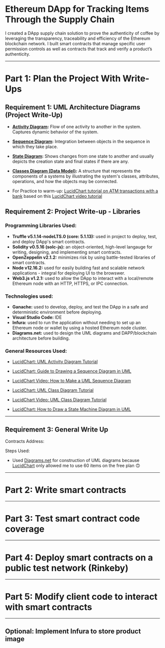 # Ethereum DApp for Tracking Items Through the Supply Chain

I created a DApp supply chain solution to prove the authenticity of coffee by leveraging the transparency, traceability and efficiency of the Ethereum blockchain network. I built smart contracts that manage specific user permission controls as well as contracts that track and verify a product’s authenticity.

___

# Part 1: Plan the Project With Write-Ups

## Requirement 1: UML Architecture Diagrams (Project Write-Up)

- **[Activity Diagram](./architecture/UML-Diagrams-Activity-Diagram.png):** Flow of one activity to another in the system. Captures dynamic behavior of the system.

- **[Sequence Diagram](./architecture/UML-Diagrams-Sequence-Diagram.png):** Integration between objects in the sequence in which they take place.

- **[State Diagram](./architecture/UML-Diagrams-State-Diagram.png):** Shows changes from one state to another and usually depicts the creation state and final states if there are any.

- **[Classes Diagram (Data Model)](./architecture/UML-Diagrams-Class-(Data-Modeling).png):** A structure that represents the components of a systems by illustrating the system's classes, attributes, operations, and how the objects may be connected.

- For Practice to warm-up: [LucidChart tutorial on ATM transactions with a bank](./architecture/Practice-Sequence-Diagram-Example-(LucidChart).png) based on this [LucidChart video tutorial](https://www.youtube.com/watch?v=pCK6prSq8aw)


## Requirement 2: Project Write-up - Libraries

### Programming Libraries Used:
- **Truffle v5.1.14-nodeLTS.0 (core: 5.1.13):** used in project to deploy, test, and deploy DApp's smart contracts.
- **Solidity v0.5.16 (solc-js):** an object-oriented, high-level langauge for writing, designing, and implementing smart contracts.
- **OpenZeppelin v2.1.2:** minimizes risk by using battle-tested libraries of smart contracts. 
- **Node v12.16.2:** used for easily building fast and scalable network applications - integral for deploying UI to the browswer.
- **Web3.js v1.2.1:** used to allow the DApp to interact with a local/remote Ethereum node with an HTTP, HTTPS, or IPC connection.

### Technologies used:
- **Ganache:** used to develop, deploy, and test the DApp in a safe and deterministic environment before deploying.
- **Visual Studio Code:** IDE
- **Infura:** used to run the application without needing to set up an Ethereum node or wallet by using a hosted Ethereum node cluster.
- **Diagrams.net:** used to design the UML diagrams and DAPP/blockchain architecture before building.

### General Resources Used:
- [LucidChart: UML Activity Diagram Tutorial](https://www.lucidchart.com/pages/uml-activity-diagram)

- [LucidChart: Guide to Drawing a Sequence Diagram in UML](https://www.lucidchart.com/pages/how-to-draw-a-sequence-diagram-in-UML?a=1)

- [LucidChart Video: How to Make a UML Sequence Diagram](https://www.youtube.com/watch?v=pCK6prSq8aw)

- [LucidChart: UML Class Diagram Tutorial](https://www.lucidchart.com/pages/uml-class-diagram)

- [LucidChart Video: UML Class Diagram Tutorial](https://www.youtube.com/watch?v=UI6lqHOVHic)

- [LucidChart: How to Draw a State Machine Diagram in UML](https://www.lucidchart.com/pages/how-to-draw-a-state-machine-diagram-in-uml)

___

## Requirement 3: General Write Up

Contracts Address:


Steps Used:
- Used [Diagrams.net](https://app.diagrams.net/) for construction of UML diagrams because [LucidChart](https://www.lucidchart.com/) only allowed me to use 60 items on the free plan 🙃



___

# Part 2: Write smart contracts

___

# Part 3: Test smart contract code coverage

___

# Part 4: Deploy smart contracts on a public test network (Rinkeby)

___

# Part 5: Modify client code to interact with smart contracts

___

## Optional: Implement Infura to store product image